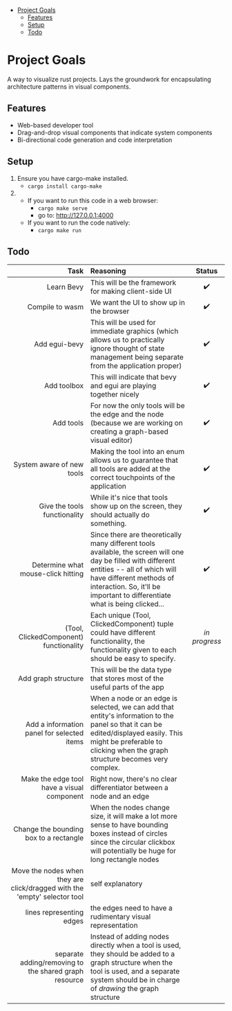 - [Project Goals](#project-goals)
  - [Features](#features)
  - [Setup](#setup)
  - [Todo](#todo)


# Project Goals
A way to visualize rust projects. Lays the groundwork for encapsulating architecture patterns in visual components.

## Features
* Web-based developer tool 
* Drag-and-drop visual components that indicate system components
* Bi-directional code generation and code interpretation 

## Setup
1. Ensure you have cargo-make installed. 
    * `cargo install cargo-make`
2.
    * If you want to run this code in a web browser:
        * `cargo make serve`
        * go to: http://127.0.0.1:4000
    * If you want to run the code natively:
        * `cargo make run`

## Todo
|  Task  |  Reasoning  |  Status  |
| -----: |  :--------  | :-----:  |
| Learn Bevy | This will be the framework for making client-side UI | :heavy_check_mark: |
| Compile to wasm | We want the UI to show up in the browser | :heavy_check_mark: |
| Add egui-bevy | This will be used for immediate graphics (which allows us to practically ignore thought of state management being separate from the application proper) | :heavy_check_mark: |
| Add toolbox | This will indicate that bevy and egui are playing together nicely | :heavy_check_mark: |
| Add tools | For now the only tools will be the edge and the node (because we are working on creating a graph-based visual editor) | :heavy_check_mark: |
| System aware of new tools | Making the tool into an enum allows us to guarantee that all tools are added at the correct touchpoints of the application | :heavy_check_mark: |
| Give the tools functionality | While it's nice that tools show up on the screen, they should actually do something. | :heavy_check_mark: |
| Determine what mouse-click hitting | Since there are theoretically many different tools available, the screen will one day be filled with different entities -- all of which will have different methods of interaction. So, it'll be important to differentiate what is being clicked... | :heavy_check_mark: |
| (Tool, ClickedComponent) functionality |  Each unique (Tool, ClickedComponent) tuple could have different functionality, the functionality given to each should be easy to specify. | *in progress* | 
| Add graph structure | This will be the data type that stores most of the useful parts of the app |    |
| Add a information panel for selected items | When a node or an edge is selected, we can add that entity's information to the panel so that it can be edited/displayed easily. This might be preferable to clicking when the graph structure becomes very complex. |   |
| Make the edge tool have a visual component | Right now, there's no clear differentiator between a node and an edge |    |
| Change the bounding box to a rectangle |  When the nodes change size, it will make a lot more sense to have bounding boxes instead of circles since the circular clickbox will potentially be huge for long rectangle nodes |    |
| Move the nodes when they are click/dragged with the 'empty' selector tool |   self explanatory |    |
| lines representing edges | the edges need to have a rudimentary visual representation |    |
| separate adding/removing to the shared graph resource | Instead of adding nodes directly when a tool is used, they should be added to a graph structure when the tool is used, and a separate system should be in charge of *drawing* the graph structure |   |